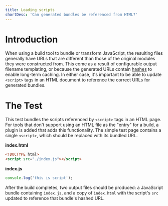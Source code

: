 ```yaml
---
title: Loading scripts
shortDesc: 'Can generated bundles be referenced from HTML?'
---
```


# Introduction

When using a build tool to bundle or transform JavaScript, the resulting files generally have URLs that are different than those of the original modules they were constructed from. This come as a result of configurable output filename templating, or because the generated URLs contain [hashes](/hashing/) to enable long-term caching. In either case, it's important to be able to update `<script>` tags in an HTML document to reference the correct URLs for generated bundles.

# The Test

This test bundles the scripts referenced by `<script>` tags in an HTML page. For tools that don't support using an HTML file as the "entry" for a build, a plugin is added that adds this functionality. The simple test page contains a single `<script>`, which should be replaced with its bundled URL.

**index.html**

```html
<!DOCTYPE html>
<script src="./index.js"></script>
```

**index.js**

```js
console.log('this is script');
```

After the build completes, two output files should be produced: a JavaScript bundle containing `index.js`, and a copy of `index.html` with the script's `src` updated to reference that bundle's hashed URL.
